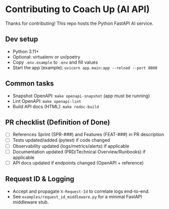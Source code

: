# Contributing to Coach Up (AI API)

Thanks for contributing! This repo hosts the Python FastAPI AI service.

## Dev setup
- Python 3.11+
- Optional: virtualenv or uv/poetry
- Copy `.env.example` to `.env` and fill values
- Start the app (example): `uvicorn app.main:app --reload --port 8000`

## Common tasks
- Snapshot OpenAPI: `make openapi-snapshot` (app must be running)
- Lint OpenAPI: `make openapi-lint`
- Build API docs (HTML): `make redoc-build`

## PR checklist (Definition of Done)
- [ ] References Sprint (SPR-###) and Features (FEAT-###) in PR description
- [ ] Tests updated/added (pytest) if code changed
- [ ] Observability updated (logs/metrics/alerts) if applicable
- [ ] Documentation updated (PRD/Technical Overview/Runbooks) if applicable
- [ ] API docs updated if endpoints changed (OpenAPI + reference)

## Request ID & Logging
- Accept and propagate `X-Request-Id` to correlate logs end-to-end.
- See `examples/request_id_middleware.py` for a minimal FastAPI middleware stub.

